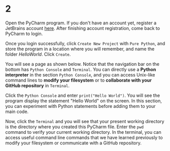 # 2

Open the PyCharm program. If you don't have an account yet, register a JetBrains account [here](https://account.jetbrains.com/login). After finishing account registration, come back to PyCharm to login.

Once you login successfully, click `Create New Project` with `Pure Python`, and store the program in a location where you will remember, and name the folder _HelloWorld_. Click `Create`.

You will see a page as shown below. Notice that the navigation bar on the bottom has `Python Console` and `Terminal`. You can directly use a **Python interpreter** in the section `Python Console`, and you can access Unix-like command lines to **modify your filesystem** or to **collaborate with your GitHub repository** in `Terminal`.

Click the `Python Console` and enter `print("Hello World")`. You will see the program display the statement "Hello World" on the screen. In this section, you can experiment with Python statements before adding them to your main code.

Now, click the `Terminal` and you will see that your present working directory is the directory where you created this PyCharm file. Enter the `pwd` command to verify your current working directory. In the terminal, you can access useful command line commands that we have learned previously to modify your filesystem or communicate with a GitHub repository.

